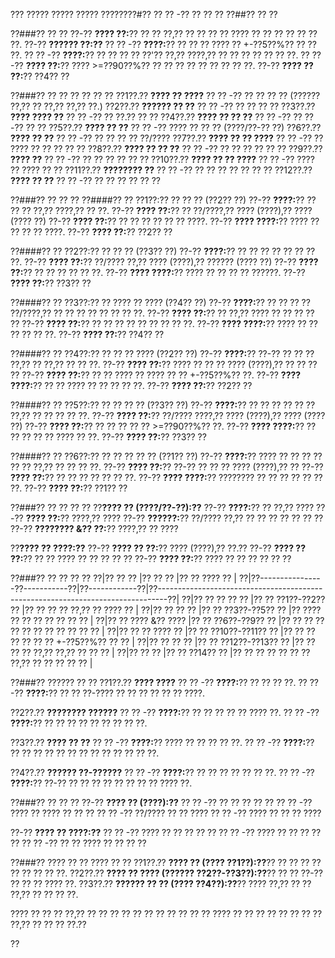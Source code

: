 ??? ????? ????? ????? ????????#?? ?? ?? -?? ?? ?? ??
??##?? ?? ??

??###?? ?? ??
??-?? **???? ??:**?? ?? ?? ??,?? ?? ?? ?? ?? ???? ?? ?? ?? ?? ?? ?? ??.
??-?? **?????? ??:??**
?? ?? -?? **????:**?? ?? ?? ?? ???? ?? +-??5??%?? ?? ?? ??.
?? ?? -?? **????:**?? ?? ?? ?? ?? ??'?? ??,?? ????,?? ?? ?? ?? ?? ?? ?? ??.
?? ?? -?? **???? ??:**?? ???? >=??90??%?? ?? ?? ?? ?? ?? ?? ?? ?? ??.
??-?? **???? ?? ??:**?? ??4?? ??

??###?? ?? ?? ?? ?? ?? ??
??1??.?? **???? ?? ????**
??  ?? -?? ?? ?? ?? ?? (?????? ??,?? ?? ??,?? ??,?? ??.)
??2??.?? **?????? ?? ??**
??  ?? -?? ?? ?? ?? ??
??3??.?? **???? ???? ??**
??  ?? -?? ?? ??.?? ?? ??
??4??.?? **???? ?? ?? ??**
??  ?? -?? ?? ??-?? ?? ??
??5??.?? **???? ?? ??**
??  ?? -?? ???? ?? ?? ?? (????/??-?? ??)
??6??.?? **???? ?? ??**
??  ?? -?? ?? ?? ?? ?? ??/????
??7??.?? **???? ?? ?? ????**
??  ?? -?? ?? ???? ?? ?? ?? ?? ??
??8??.?? **???? ?? ?? ??**
??  ?? -?? ?? ?? ?? ?? ?? ??
??9??.?? **???? ??**
??  ?? -?? ?? ?? ?? ?? ?? ??
??10??.?? **???? ?? ?? ????**
??   ?? -?? ???? ?? ???? ?? ??
??11??.?? **???????? ??**
??   ?? -?? ?? ?? ?? ?? ?? ?? ??
??12??.?? **???? ?? ??**
??   ?? -?? ?? ?? ?? ?? ?? ??

??###?? ?? ?? ??
??####?? ?? ??1??:?? ?? ?? ?? (??2?? ??)
??-?? **????:**?? ?? ?? ?? ??,?? ????,?? ?? ??.
??-?? **???? ??:**?? ?? ??/????,?? ???? (????),?? ???? (???? ??)
??-?? **???? ??:**?? ?? ?? ?? ?? ?? ?? ????.
??-?? **???? ????:**?? ???? ?? ?? ?? ?? ????.
??-?? **???? ??:**?? ??2?? ??

??####?? ?? ??2??:?? ?? ?? ?? (??3?? ??)
??-?? **????:**?? ?? ?? ?? ?? ?? ?? ?? ??.
??-?? **???? ??:**?? ??/???? ??,?? ???? (????),?? ?????? (???? ??)
??-?? **???? ??:**?? ?? ?? ?? ?? ?? ??.
??-?? **???? ????:**?? ???? ?? ?? ?? ?? ??????.
??-?? **???? ??:**?? ??3?? ??

??####?? ?? ??3??:?? ?? ???? ?? ???? (??4?? ??)
??-?? **????:**?? ?? ?? ?? ?? ??/????,?? ?? ?? ?? ?? ?? ?? ?? ??.
??-?? **???? ??:**?? ?? ??,?? ???? ?? ?? ?? ?? ??
??-?? **???? ??:**?? ?? ?? ?? ?? ?? ?? ?? ?? ??.
??-?? **???? ????:**?? ???? ?? ?? ?? ?? ?? ??.
??-?? **???? ??:**?? ??4?? ??

??####?? ?? ??4??:?? ?? ?? ?? ???? (??2?? ??)
??-?? **????:**?? ??-?? ?? ?? ?? ??,?? ?? ??,?? ?? ?? ??.
??-?? **???? ??:**?? ???? ?? ?? ?? ???? (????),?? ?? ?? ?? ??
??-?? **???? ??:**?? ?? ?? ???? ?? ???? ?? ?? +-??5??%?? ??.
??-?? **???? ????:**?? ?? ?? ???? ?? ?? ?? ?? ??.
??-?? **???? ??:**?? ??2?? ??

??####?? ?? ??5??:?? ?? ?? ?? ?? (??3?? ??)
??-?? **????:**?? ?? ?? ?? ?? ?? ?? ??,?? ?? ?? ?? ?? ??.
??-?? **???? ??:**?? ??/???? ????,?? ???? (????),?? ???? (???? ??)
??-?? **???? ??:**?? ?? ?? ?? ?? ?? >=??90??%?? ??.
??-?? **???? ????:**?? ?? ?? ?? ?? ?? ???? ?? ??.
??-?? **???? ??:**?? ??3?? ??

??####?? ?? ??6??:?? ?? ?? ?? ?? ?? (??1?? ??)
??-?? **????:**?? ???? ?? ?? ?? ?? ?? ?? ??,?? ?? ?? ?? ??.
??-?? **???? ??:**?? ??-?? ?? ?? ?? ???? (????),?? ??
??-?? **???? ??:**?? ?? ?? ?? ?? ?? ?? ??.
??-?? **???? ????:**?? ???????? ?? ?? ?? ?? ?? ?? ??.
??-?? **???? ??:**?? ??1?? ??

??###?? ?? ?? ?? ??
??**???? ?? (????/??-??):??**
??-?? **????:**?? ?? ??,?? ????
??-?? **???? ??:**?? ????,?? ????
??-?? **??????:**?? ??/???? ??,?? ?? ?? ?? ?? ?? ?? ??
??-?? **???????? &?? ??:**?? ????,?? ?? ????

??**???? ?? ????:??**
??-?? **???? ?? ??:**?? ???? (????),?? ??.??
??-?? **???? ?? ??:**?? ?? ?? ???? ?? ?? ?? ?? ??
??-?? **???? ??:**?? ???? ?? ?? ?? ?? ?? ??

??###?? ?? ?? ?? ??
??|?? ??                    ?? |?? ??  ?? |?? ?? ????                                                                ?? |
??|??----------------??-----------??|??------------??|??--------------------------------------------------------------------------------??|
??|?? ?? ?? ?? ?? |?? ?? ??1??-??2??   ?? |?? ?? ?? ?? ??,?? ?? ????                         ?? |
??|?? ?? ?? ?? |?? ?? ??3??-??5??   ?? |?? ???? ?? ?? ?? ?? ?? ??                     ?? |
??|?? ?? ???? &?? ???? |?? ?? ??6??-??9??   ?? |?? ?? ?? ?? ?? ?? ?? ?? ?? ?? ??              ?? |
??|?? ?? ?? ????    ?? |?? ?? ??10??-??11?? ?? |?? ?? ?? ?? ?? ?? ?? +-??5??%?? ??                         ?? |
??|?? ?? ??      ?? |?? ?? ??12??-??13?? ?? |?? ?? ?? ?? ??,?? ??,?? ?? ??                ?? |
??|?? ??              ?? |?? ?? ??14??    ?? |?? ?? ?? ?? ?? ?? ?? ??,?? ?? ?? ?? ??        ?? |

??###?? ?????? ?? ??
??1??.?? **???? ????**
??  ?? -?? **????:**?? ?? ?? ?? ??.
??  ?? -?? **????:**?? ?? ?? ??-???? ?? ?? ?? ?? ?? ?? ????.

??2??.?? **???????? ??????**
??  ?? -?? **????:**?? ?? ?? ?? ?? ?? ???? ??.
??  ?? -?? **????:**?? ?? ?? ?? ?? ?? ?? ?? ?? ??.

??3??.?? **???? ?? ??**
??  ?? -?? **????:**?? ???? ?? ?? ?? ?? ??.
??  ?? -?? **????:**?? ?? ?? ?? ?? ?? ?? ?? ?? ?? ?? ?? ?? ??.

??4??.?? **?????? ??-??????**
??  ?? -?? **????:**?? ?? ?? ?? ?? ?? ?? ??.
??  ?? -?? **????:**?? ??-?? ?? ?? ?? ?? ?? ?? ?? ?? ???? ??.

??###?? ?? ?? ??
??-?? **???? ?? (????):??**
?? ?? -?? ?? ?? ?? ?? ??
?? ?? -?? ???? ?? ???? ?? ?? ??
?? ?? -?? ??/???? ?? ?? ????
?? ?? -?? ???? ?? ?? ?? ????

??-?? **???? ?? ????:??**
?? ?? -?? ???? ?? ?? ?? ?? ??
?? ?? -?? ???? ?? ?? ?? ?? ??
?? ?? -?? ?? ?? ???? ?? ?? ?? ??

??###?? ???? ?? ?? ???? ?? ??
??1??.?? **???? ?? (???? ??1??):??**?? ?? ?? ?? ?? ?? ?? ?? ?? ??.
??2??.?? **???? ?? ???? (?????? ??2??-??3??):??**?? ?? ?? ??-?? ?? ?? ?? ???? ??.
??3??.?? **?????? ?? ?? (???? ??4??):??**?? ???? ??,?? ?? ?? ??,?? ?? ?? ?? ??.

???? ?? ?? ?? ??,?? ?? ?? ?? ?? ?? ?? ?? ?? ?? ?? ?? ???? ?? ?? ?? ?? ?? ?? ?? ?? ??,?? ?? ?? ?? ??.??

??